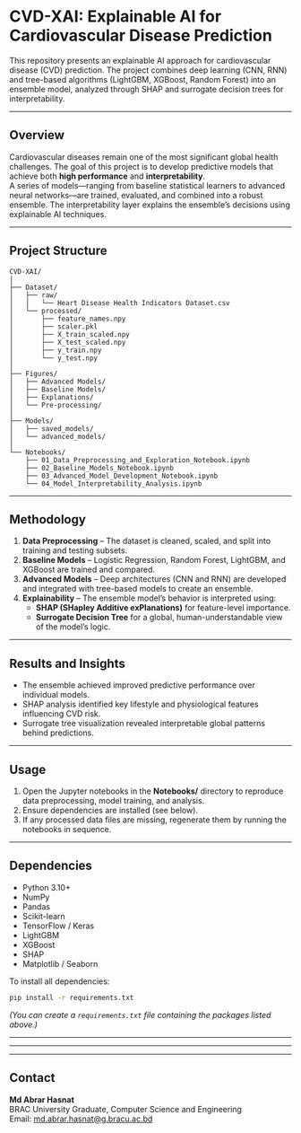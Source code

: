 # CVD-XAI: Explainable AI for Cardiovascular Disease Prediction

This repository presents an explainable AI approach for cardiovascular disease (CVD) prediction. The project combines deep learning (CNN, RNN) and tree-based algorithms (LightGBM, XGBoost, Random Forest) into an ensemble model, analyzed through SHAP and surrogate decision trees for interpretability.

---

## Overview

Cardiovascular diseases remain one of the most significant global health challenges. The goal of this project is to develop predictive models that achieve both **high performance** and **interpretability**.  
A series of models—ranging from baseline statistical learners to advanced neural networks—are trained, evaluated, and combined into a robust ensemble. The interpretability layer explains the ensemble’s decisions using explainable AI techniques.

---

## Project Structure

```
CVD-XAI/
│
├── Dataset/
│   ├── raw/
│   │   └── Heart Disease Health Indicators Dataset.csv
│   └── processed/
│       ├── feature_names.npy
│       ├── scaler.pkl
│       ├── X_train_scaled.npy
│       ├── X_test_scaled.npy
│       ├── y_train.npy
│       └── y_test.npy
│
├── Figures/
│   ├── Advanced Models/
│   ├── Baseline Models/
│   ├── Explanations/
│   └── Pre-processing/
│
├── Models/
│   ├── saved_models/
│   └── advanced_models/
│
└── Notebooks/
    ├── 01_Data_Preprocessing_and_Exploration_Notebook.ipynb
    ├── 02_Baseline_Models_Notebook.ipynb
    ├── 03_Advanced_Model_Development_Notebook.ipynb
    └── 04_Model_Interpretability_Analysis.ipynb
```

---

## Methodology

1. **Data Preprocessing** – The dataset is cleaned, scaled, and split into training and testing subsets.  
2. **Baseline Models** – Logistic Regression, Random Forest, LightGBM, and XGBoost are trained and compared.  
3. **Advanced Models** – Deep architectures (CNN and RNN) are developed and integrated with tree-based models to create an ensemble.  
4. **Explainability** – The ensemble model’s behavior is interpreted using:
   - **SHAP (SHapley Additive exPlanations)** for feature-level importance.
   - **Surrogate Decision Tree** for a global, human-understandable view of the model’s logic.

---

## Results and Insights

- The ensemble achieved improved predictive performance over individual models.  
- SHAP analysis identified key lifestyle and physiological features influencing CVD risk.  
- Surrogate tree visualization revealed interpretable global patterns behind predictions.

---

## Usage

1. Open the Jupyter notebooks in the **Notebooks/** directory to reproduce data preprocessing, model training, and analysis.  
2. Ensure dependencies are installed (see below).  
3. If any processed data files are missing, regenerate them by running the notebooks in sequence.

---

## Dependencies

- Python 3.10+
- NumPy  
- Pandas  
- Scikit-learn  
- TensorFlow / Keras  
- LightGBM  
- XGBoost  
- SHAP  
- Matplotlib / Seaborn  

To install all dependencies:
```bash
pip install -r requirements.txt
```
*(You can create a `requirements.txt` file containing the packages listed above.)*

---



---


---

## Contact

**Md Abrar Hasnat**  
BRAC University Graduate, Computer Science and Engineering  
Email: md.abrar.hasnat@g.bracu.ac.bd
